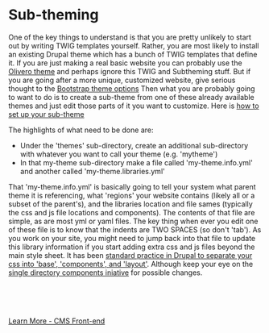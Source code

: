 
# Sub-theming

One of the key things to understand is that you are pretty unlikely to start out by writing TWIG templates yourself.  Rather, you are most likely to install an existing Drupal theme which has a bunch of TWIG templates that define it.  If you are just making a real basic website you can probably use the [Olivero theme](../theme/olivero.md) and perhaps ignore this TWIG and Subtheming stuff.   But if you are going after a more unique, customized website, give serious thought to the [Bootstrap theme options](../theme/bootstrap.md)  Then what you are probably going to want to do is to create a sub-theme from one of these already available themes and just edit those parts of it you want to customize. Here is [how to set up your sub-theme](https://www.drupal.org/docs/theming-drupal/creating-sub-themes#:~:text=Sub%2Dthemes%20are%20just%20like,organized%20however%20you%20see%20fit.)

The highlights of what need to be done are:
  -  Under the 'themes' sub-directory, create an additional sub-directory with whatever you want to call your theme (e.g. 'mytheme')
  -  In that my-theme sub-directory make a file called 'my-theme.info.yml' and another called 'my-theme.libraries.yml'

That 'my-theme.info.yml' is basically going to tell your system what parent theme it is referencing, what 'regions' your website contains (likely all or a subset of the parent's), and the libraries location and file sames (typically the css and js file locations and components). The contents of that file are simple, as are most yml or yaml files.  The key thing when ever you edit one of these file is to know that the indents are TWO SPACES (so don't 'tab').  As you work on your site, you might need to jump back into that file to update this library information if you start adding extra css and js files beyond the main style sheet.  It has been [standard practice in Drupal to separate your css into 'base', 'components', and 'layout'](https://www.drupal.org/docs/develop/theming-drupal/adding-assets-css-js-to-a-drupal-theme-via-librariesyml). Although keep your eye on the [single directory components iniative](https://www.drupal.org/docs/develop/theming-drupal/using-single-directory-components) for possible changes. 


<br>
<br>
<br>

[Learn More - CMS Front-end](../chapters.md#front-end)
